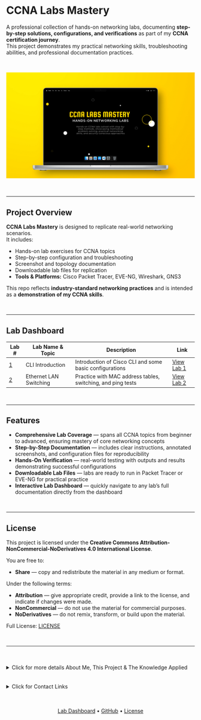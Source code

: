 # CCNA Labs Mastery

A professional collection of hands-on networking labs, documenting **step-by-step solutions, configurations, and verifications** as part of my **CCNA certification journey**.  
This project demonstrates my practical networking skills, troubleshooting abilities, and professional documentation practices.

<br>

<p align="center">
  <a href="Lab-01-VLAN-Configuration/README.md">
    <img src="assets/banner.webp" alt="CCNA Labs Mastery project banner" width="850"/>
  </a>
</p>

<br>

---

## Project Overview

**CCNA Labs Mastery** is designed to replicate real-world networking scenarios.  
It includes:

- Hands-on lab exercises for CCNA topics
- Step-by-step configuration and troubleshooting
- Screenshot and topology documentation
- Downloadable lab files for replication
- **Tools & Platforms:** Cisco Packet Tracer, EVE-NG, Wireshark, GNS3

This repo reflects **industry-standard networking practices** and is intended as a **demonstration of my CCNA skills**.

<br>

---

## Lab Dashboard

| Lab #                     | Lab Name & Topic       | Description                                                 | Link                               |
| ------------------------- | ---------------------- | ----------------------------------------------------------- | ---------------------------------- |
| [1](labs/lab-1/README.md) | CLI Introduction       | Introduction of Cisco CLI and some basic configurations     | [View Lab 1](labs/lab-1/README.md) |
| [2](labs/lab-2/README.md) | Ethernet LAN Switching | Practice with MAC address tables, switching, and ping tests | [View Lab 2](labs/lab-2/README.md) |

<br>

---

## Features

- **Comprehensive Lab Coverage** — spans all CCNA topics from beginner to advanced, ensuring mastery of core networking concepts
- **Step-by-Step Documentation** — includes clear instructions, annotated screenshots, and configuration files for reproducibility
- **Hands-On Verification** — real-world testing with outputs and results demonstrating successful configurations
- **Downloadable Lab Files** — labs are ready to run in Packet Tracer or EVE-NG for practical practice
- **Interactive Lab Dashboard** — quickly navigate to any lab’s full documentation directly from the dashboard

<br>

---

## License

This project is licensed under the **Creative Commons Attribution-NonCommercial-NoDerivatives 4.0 International License**.

You are free to:

- **Share** — copy and redistribute the material in any medium or format.

Under the following terms:

- **Attribution** — give appropriate credit, provide a link to the license, and indicate if changes were made.
- **NonCommercial** — do not use the material for commercial purposes.
- **NoDerivatives** — do not remix, transform, or build upon the material.

Full License: [LICENSE](LICENSE)

<br>

---

<br>
<br>
<details>
<summary>Click for more details About Me, This Project & The Knowledge Applied</summary>

## About Me, This Project & The Knowledge Applied

This project is part of my **CCNA Certification portfolio** — designed to demonstrate **real-world networking expertise** and professional documentation skills.

By completing all labs with **step-by-step solutions, verification outputs, and topology diagrams**, I have created a **comprehensive hands-on networking portfolio**.  
The project covers competencies across all CCNA 200-301 domains:

---

<details>
<summary><strong>1. Network Fundamentals</strong></summary>

- Understanding OSI & TCP/IP models
- IP addressing, subnetting, and VLSM
- Network topology design and documentation
- Cabling standards and connectivity verification

</details>

---

<details>
<summary><strong>2. Network Access (Switching & VLANs)</strong></summary>

- Configuring VLANs and trunking
- Inter-VLAN routing
- Switch security features and port configurations
- Troubleshooting VLAN connectivity
- Wireless basics (SSID, authentication, basic config)

</details>

---

<details>
<summary><strong>3. IP Connectivity (Routing & WAN)</strong></summary>

- Static routing and default routes
- RIP, OSPF, and EIGRP configuration
- Routing table verification and troubleshooting
- WAN interface testing (PPP, Frame Relay)
- Network convergence and path verification

</details>

---

<details>
<summary><strong>4. IP Services</strong></summary>

- DHCP and IP assignment verification
- NAT and PAT configuration
- NTP, SNMP, and Syslog basics
- QoS overview and traffic management
- DNS resolution in labs

</details>

---

<details>
<summary><strong>5. Security Fundamentals</strong></summary>

- Access Control Lists (standard & extended)
- Port security on switches
- Basic VPN and secure remote access concepts
- Threat simulation and mitigation exercises

</details>

---

<details>
<summary><strong>6. Automation & Programmability</strong></summary>

- Understanding REST APIs and controller-based networking
- Device management automation concepts
- Configuration management using scripts or tools
- Basic network programmability awareness

</details>

---

<details>
<summary><strong>7. Troubleshooting & Verification</strong></summary>

- Ping, traceroute, and loopback tests
- Packet capture analysis (Wireshark)
- Log monitoring and verification commands
- Structured troubleshooting methodology across all domains

</details>

## </details>

<br>
<br>
</details>

<details>
<summary>Click for Contact Links</summary>

**Connect with me:**

- [GitHub](https://github.com/MustafaHabibX)
</details>

<br>
<br>

<p align="center"> 
  <a href="#lab-dashboard">Lab Dashboard</a> • 
  <a href="https://github.com/MustafaHabibX">GitHub</a> • 
  <a href="/LICENSE">License</a>
</p>

